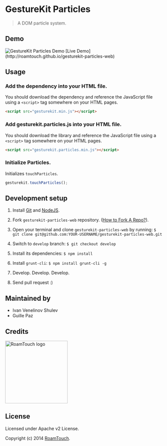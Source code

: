 # GestureKit Particles

> A DOM particle system.

## Demo
<img src="https://cldup.com/IHljZJd8bD.gif" alt="GestureKit Particles Demo">
[Live Demo](http://roamtouch.github.io/gesturekit-particles-web)

## Usage

### Add the dependency into your HTML file.
You should download the dependency and reference the JavaScript file using a `<script>` tag somewhere on your HTML pages.
```html
<script src="gesturekit.min.js"></script>
```

### Add gesturekit.particles.js into your HTML file.
You should download the library and reference the JavaScript file using a `<script>` tag somewhere on your HTML pages.
```html
<script src="gesturekit.particles.min.js"></script>
```

### Initialize Particles.
Initializes `touchParticles`.

```js
gesturekit.touchParticles();
```

##  Development setup

  1. Install [Git](http://git-scm.com/) and [NodeJS](http://nodejs.org/).

  2. Fork `gesturekit-particles-web` repository. ([How to Fork A Repo?](https://help.github.com/articles/fork-a-repo)).

  3. Open your terminal and clone `gesturekit-particles-web` by running:
    ```
    $ git clone git@github.com:YOUR-USERNAME/gesturekit-particles-web.git
    ```

  4. Switch to `develop` branch:
    ```
    $ git checkout develop
    ```

  5. Install its dependencies:
    ```
    $ npm install
    ```

  6. Install `grunt-cli`:
    ```
    $ npm install grunt-cli -g
    ```

  7. Develop. Develop. Develop.

  8. Send pull request :)

## Maintained by
- Ivan Venelinov Shulev
- Guille Paz

## Credits

<img src="http://www.roamtouch.com/wp-content/uploads/2014/06/logo.png" width="200" alt="RoamTouch logo">

## License
Licensed under Apache v2 License.

Copyright (c) 2014 [RoamTouch](http://github.com/RoamTouch).
